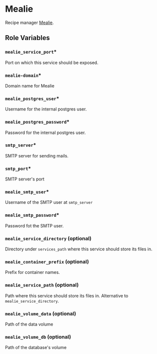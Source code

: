 # Mealie

Recipe manager [Mealie](https://mealie.io/).

## Role Variables

### `mealie_service_port`*
Port on which this service should be exposed.

### `mealie-domain`*
Domain name for Mealie

### `mealie_postgres_user`*
Username for the internal postgres user.

### `mealie_postgres_password`* 
Password for the internal postgres user.

### `smtp_server`*
SMTP server for sending mails.

### `smtp_port`*
SMTP server's port

### `mealie_smtp_user`*
Username of the SMTP user at `smtp_server`

### `mealie_smtp_password`*
Password fot the SMTP user.

### `mealie_service_directory` (optional)
Directory under `services_path` where this service should store its files in.

### `mealie_container_prefix` (optional)
Prefix for container names.

### `mealie_service_path` (optional)
Path where this service should store its files in. Alternative to `mealie_service_directory`.

### `mealie_volume_data` (optional)
Path of the data volume

### `mealie_volume_db` (optional)
Path of the database's volume